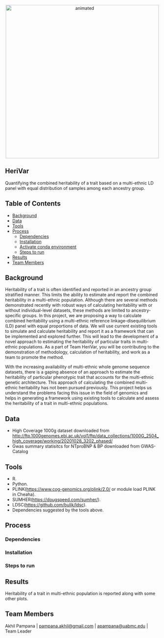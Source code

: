 <p align="center">
  <img src="https://github.com/u-brite/HeriVar/blob/aa9af52009019970360b2ad94ed1a0e8dfb2be26/Untitled%20design.gif" alt="animated" width="500" height="500"/>
</p>

## HeriVar

Quantifying the combined heritability of a trait based on a multi-ethnic LD panel with equal distribution of samples among each ancestry group.


## Table of Contents
- [Background](#Background)
- [Data](#data)
- [Tools](#tools)
- [Process](#process)
     - [Dependencies](#dependencies)
     - [Installation](#installation)
     - [Activate conda environment](#activate-conda-environment) 
     - [Steps to run ](#steps-to-run)
- [Results](#results) 
- [Team Members](#team-members)

## Background

Heritability of a trait is often identified and reported in an ancestry group stratified manner. This limits the ability to estimate and report the combined heritability in a multi-ethnic population. Although there are several methods demonstrated recently with robust ways of calculating heritability with or without individual-level datasets, these methods are limited to ancestry-specific groups. In this project, we are proposing a way to calculate combined heritability using a multi-ethnic reference linkage-disequilibrium (LD) panel with equal proportions of data. We will use current existing tools to simulate and calculate heritability and report it as a framework that can be implemented and explored further. This will lead to the development of a novel approach to estimating the heritability of particular traits in multi-ethnic populations. As a part of Team HeriVar, you will be contributing to the demonstration of methodology, calculation of heritability, and work as a team to promote the method.

With the increasing availability of multi-ethnic whole genome sequence datasets, there is a gaping absence of an approach to estimate the heritability of particular phenotypic trait that accounts for the multi-ethnic genetic architecture. This approach of calculating the combined multi-ethnic heritability has not been pursued previously. This project helps us understand the problems facing this issue in the field of genomics and helps in generating a framework using existing tools to calculate and assess the heritability of a trait in multi-ethnic populations.


## Data

- High Coverage 1000g dataset downloaded from http://ftp.1000genomes.ebi.ac.uk/vol1/ftp/data_collections/1000G_2504_high_coverage/working/20201028_3202_phased/
- Gwas summary statisitcs for NTproBNP & BP downloaded from GWAS-Catalog


## Tools

- R.
- Python.
- PLINK(https://www.cog-genomics.org/plink/2.0/ or module load PLINK in Cheaha).
- SUMHER(https://dougspeed.com/sumher/).
- LDSC(https://github.com/bulik/ldsc).
- Dependencies suggested by the tools above.

## Process

### Dependencies

### Installation

### Steps to run

## Results

Heritability of a trait in multi-ethnic population is reported along with some other plots.  

## Team Members

Akhil Pampana | pampana.akhil@gmail.com | apampana@uabmc.edu | Team Leader  

